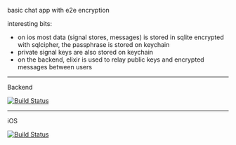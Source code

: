 basic chat app with e2e encryption

interesting bits:

- on ios most data (signal stores, messages) is stored in sqlite encrypted with sqlcipher, the passphrase is stored on keychain
- private signal keys are also stored on keychain
- on the backend, elixir is used to relay public keys and encrypted messages between users

---

Backend

[![Build Status](https://semaphoreci.com/api/v1/syfgkjasdkn/almost-secure/branches/master/shields_badge.svg)](https://semaphoreci.com/syfgkjasdkn/almost-secure)

---

iOS

[![Build Status](https://travis-ci.org/syfgkjasdkn/almost-secure.svg?branch=master)](https://travis-ci.org/syfgkjasdkn/almost-secure)
